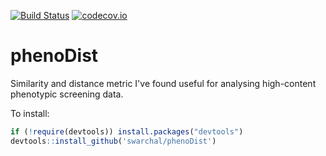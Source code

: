 [![Build Status](https://travis-ci.org/Swarchal/phenoDist.svg?branch=master)](https://travis-ci.org/Swarchal/phenoDist)
[![codecov.io](https://codecov.io/github/Swarchal/phenoDist/coverage.svg?branch=master)](https://codecov.io/github/Swarchal/phenoDist?branch=master)

# phenoDist

Similarity and distance metric I've found useful for analysing high-content phenotypic screening data.

To install:

```r
if (!require(devtools)) install.packages("devtools")
devtools::install_github('swarchal/phenoDist')

```